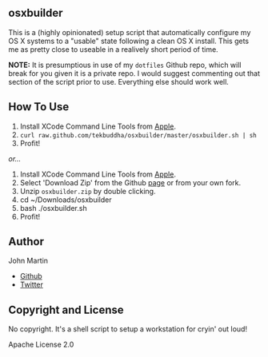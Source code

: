 ## osxbuilder

This is a (highly opinionated) setup script that automatically configure my OS X systems to a "usable" state following a clean OS X install. This gets me as pretty close to useable in a realively short period of time.

**NOTE:** It is presumptious in use of my `dotfiles` Github repo, which will break for you given it is a private repo. I would suggest commenting out that section of the script prior to use. Everything else should work well.

## How To Use

1. Install XCode Command Line Tools from [Apple](https://connect.apple.com).
2. `curl raw.github.com/tekbuddha/osxbuilder/master/osxbuilder.sh | sh`
1. Profit!

*or...*

1. Install XCode Command Line Tools from [Apple](https://connect.apple.com).
1. Select 'Download Zip' from the Github [page](https://github.com/tekbuddha/osxbuilder) or from your own fork. 
1. Unzip `osxbuilder.zip` by double clicking. 
1. cd ~/Downloads/osxbuilder
1. bash ./osxbuilder.sh
1. Profit!


## Author

John Martin

+ [Github](https://github.com/tekbuddha)
+ [Twitter](https://twitter.com/tekbuddha)

## Copyright and License

No copyright. It's a shell script to setup a workstation for cryin' out loud!

Apache License 2.0